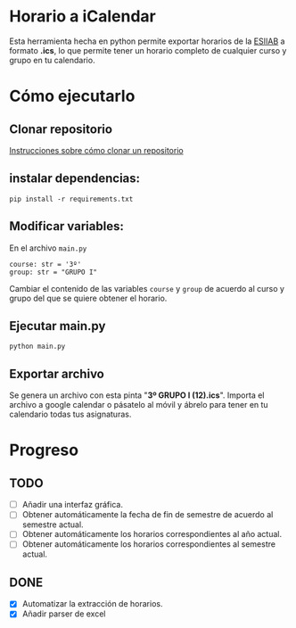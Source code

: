 # Horario a iCalendar

Esta herramienta hecha en python permite exportar horarios de la [ESIIAB](https://www.esiiab.uclm.es/grado/horarios.php?que=&curso=2024-25&submenu=2) a formato **.ics**, lo que permite tener un horario completo de cualquier curso y grupo en tu calendario.

# Cómo ejecutarlo
## Clonar repositorio
[Instrucciones sobre cómo clonar un repositorio](https://docs.github.com/es/repositories/creating-and-managing-repositories/cloning-a-repository)
## instalar dependencias:    
`pip install -r requirements.txt`

## Modificar variables: 
En el archivo `main.py`
```
course: str = '3º'  
group: str = "GRUPO I" 
```  
Cambiar el contenido de las variables `course` y `group` de acuerdo al curso y grupo del que se quiere obtener el horario.

## Ejecutar main.py
`python main.py`

## Exportar archivo
Se genera un archivo con esta pinta "**3º GRUPO I (12).ics**". Importa el archivo a google calendar o pásatelo al móvil y ábrelo para tener en tu calendario todas tus asignaturas.

# Progreso
## TODO
- [ ] Añadir una interfaz gráfica.
- [ ] Obtener automáticamente la fecha de fin de semestre de acuerdo al semestre actual.
- [ ] Obtener automáticamente los horarios correspondientes al año actual.
- [ ] Obtener automáticamente los horarios correspondientes al semestre actual.

## DONE
- [X] Automatizar la extracción de horarios.
- [X] Añadir parser de excel
